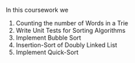 In this coursework we
1) Counting the number of Words in a Trie
2) Write Unit Tests for Sorting Algorithms
3) Implement Bubble Sort
4) Insertion-Sort of Doubly Linked List
5) Implement Quick-Sort 
